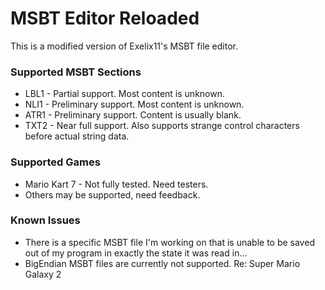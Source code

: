 # MSBT Editor Reloaded
This is a modified version of Exelix11's MSBT file editor.

### Supported MSBT Sections
* LBL1 - Partial support. Most content is unknown.
* NLI1 - Preliminary support. Most content is unknown.
* ATR1 - Preliminary support. Content is usually blank.
* TXT2 - Near full support. Also supports strange control characters before actual string data.

### Supported Games
* Mario Kart 7 - Not fully tested. Need testers.
* Others may be supported, need feedback.
 
### Known Issues
* There is a specific MSBT file I'm working on that is unable to be saved out of my program in exactly the state it was read in...
* BigEndian MSBT files are currently not supported. Re: Super Mario Galaxy 2
